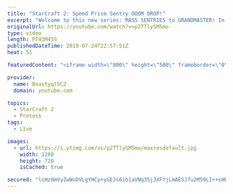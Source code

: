 ```yaml
---
title: "StarCraft 2: Speed Prism Sentry DOOM DROP!"
excerpt: "Welcome to this new series: MASS SENTRIES to GRANDMASTER! In this series, we will see how far I can get by playing ONLY Sentries on the ladder in ALL Protoss matchups!  Yet more Mass Sentry games in all three Protoss matchups! The first opponent has some thoughts on this playstyle...  Feel free to let"
originalUrl: https://youtube.com/watch?v=p2TTlySM5mo
type: video
length: PT43M45S
publishedDateTime: 2019-07-24T22:57:51Z
heat: 51

featuredContent: "<iframe width=\"800\" height=\"500\" frameborder=\"0\" src=\"https://www.youtube.com/embed/p2TTlySM5mo\" allow=\"accelerometer; autoplay; encrypted-media; gyroscope; picture-in-picture\" allowfullscreen></iframe>"

provider:
  name: BeastyqtSC2
  domain: youtube.com

topics:
  - StarCraft 2
  - Protoss
tags:
  - Live

images:
  - url: https://i.ytimg.com/vi/p2TTlySM5mo/maxresdefault.jpg
    width: 1280
    height: 720
    isCached: true

secured: "lcHzdmVyZwWuOVLgYHCy+yGEJs6ib1aVNq35jJXFYjLmAESJ7u2M59LI++sHRqYz3vU+hzC/SfnLPpETrSPqdDPCmnPvYoNWTAO+H1MXaB2v8LMMz8k3Bm4JK0JRzGYjH8nEv4Lc5G6jIe3hxuFPXsfHM8ujWfdkDd9PhcCgbsFdTnis1xFJ3xL1PljN4a2JHqo1no85qEpWNC8QNK5GCIsMkLe/kNd5q0tDX/HeW7wt1siGsSVFYP33Agh0dSKG9Fx2jt7bLRI7OATjWNJXpDGkjoTM06hi2WcHG/8Xkd4fRZ2TWgHezO6M5U2eZn5U+ZU7fEiMpH6Z0xp1NzwBbuYCBL/zSS4uSlzs25la7SFPI1eFXXAC8Q4llXzKRGJuvw4CIhXohOk7J6o8ElsFLWk4kCu194h4hEhiB2e5sv0=;HJ3ip2LXJ8cQ3TZ+FdHaew=="
---
```


